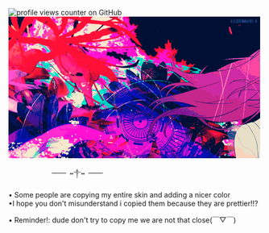 ![profile views counter on GitHub](https://komarev.com/ghpvc/?username=personlovely&color=284758)![tumblr_13]( eaffafe6e19052afc7f7aec815193a8f.gif)

                ──── ↭༒↭ ────
 • Some people are copying my entire skin and adding a nicer color          
•I hope you don't misunderstand i copied them because they are prettier!!?

• Reminder!: dude don't try to copy me we are not that close(￣▽￣)


